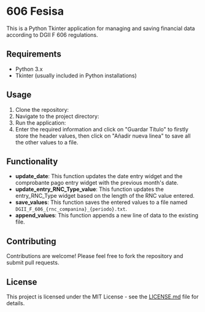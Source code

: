 # 606 Fesisa

This is a Python Tkinter application for managing and saving financial data according to DGII F 606 regulations.

## Requirements

- Python 3.x
- Tkinter (usually included in Python installations)

## Usage

1. Clone the repository:
2. Navigate to the project directory:
3. Run the application:
4. Enter the required information and click on "Guardar Título" to firstly store the header values, then click on "Añadir nueva linea" to save all the other values to a file.

## Functionality

- **update_date**: This function updates the date entry widget and the comprobante pago entry widget with the previous month's date.
- **update_entry_RNC_Type_value**: This function updates the entry_RNC_Type widget based on the length of the RNC value entered.
- **save_values**: This function saves the entered values to a file named `DGII_F_606_{rnc_companina}_{periodo}.txt`.
- **append_values**: This function appends a new line of data to the existing file.

## Contributing

Contributions are welcome! Please feel free to fork the repository and submit pull requests.

## License

This project is licensed under the MIT License - see the [LICENSE.md](LICENSE.md) file for details.
